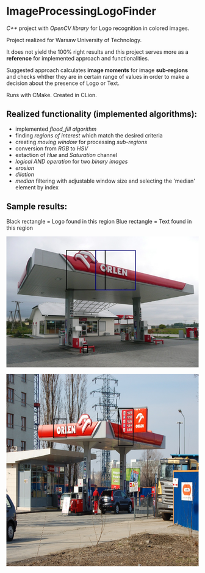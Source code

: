# ImageProcessingLogoFinder
*C++* project with *OpenCV library* for Logo recognition in colored images.

Project realized for Warsaw University of Technology.

It does not yield the 100% right results and this project serves more as a **reference** for implemented approach and functionalities.

Suggested approach calculates **image moments** for image **sub-regions** 
and checks whther they are in certain range of values in order to
make a decision about the presence of Logo or Text.

Runs with CMake. Created in CLion.

## Realized functionality (implemented algorithms):

- implemented *flood_fill algorithm*
- finding *regions of interest* which match the desired criteria
- creating *moving window* for processing *sub-regions*
- conversion from *RGB* to *HSV*
- extaction of *Hue* and *Saturation* channel
- *logical AND operation* for two *binary images*
- *erosion*
- *dilation*
- *median* filtering with adjustable window size and selecting the 'median' element by index

## Sample results:

Black rectangle = Logo found in this region
Blue rectangle = Text found in this region

![Logo and text found](https://github.com/MichalDanielDobrzanski/ImageProcessingLogoFinder/blob/master/out_data/recognized/image_1.jpg)


![Logo mismatch and no text found](https://github.com/MichalDanielDobrzanski/ImageProcessingLogoFinder/blob/master/out_data/recognized/image_3.jpg)
